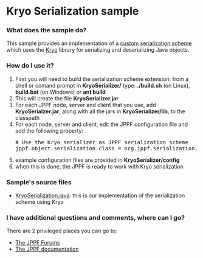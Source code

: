 # Kryo Serialization sample

<h3>What does the sample do?</h3>
This sample provides an implementation of a <a href="https://www.jppf.org/doc/6.3/index.php?title=Specifying_alternate_serialization_schemes">custom serialization scheme</a> which uses the <a href="https://github.com/EsotericSoftware/kryo">Kryo</a> library for serializing and deserializing Java objects.

<h3>How do I use it?</h3>
<ol class="samplesList">
  <li>First you will need to build the serialization scheme extension: from a shell or comand prompt in <b>KryoSerializer/</b> type: <b>./build.sh</b> (on Linux), <b>build.bat</b> (on Windows) or <b>ant build</b></li>
  <li>This will create the file <b>KryoSerializer.jar</b></li>
  <li>For each JPPF node, server and client that you use, add <b>KryoSerialzer.jar</b>, along with all the jars in <b>KryoSerializer/lib</b>, to the classpath</li>
  <li>For each node, server and client, edit the JPPF configuration file and add the following property:<br/>
<pre class="prettyprint lang-conf">
# Use the Kryo serializer as JPPF serialization scheme
jppf.object.serialization.class = org.jppf.serialization.kryo.KryoSerialization
</pre>
  </li>
  <li>example configuration files are provided in <b>KryoSerializer/config</b></li>
  <li>when this is done, the JPPF is ready to work with Kryo serialization</li>
</ol>

<h3>Sample's source files</h3>
<ul class="samplesList">
  <li><a href="src/main/java/org/jppf/serialization/kryo/KryoSerialization.java">KryoSerialization.java</a>: this is our implementation of the serialization scheme using Kryo</li>
</ul>

<h3>I have additional questions and comments, where can I go?</h3>
<p>There are 2 privileged places you can go to:
<ul class="samplesList">
  <li><a href="https://www.jppf.org/forums">The JPPF Forums</a></li>
  <li><a href="https://www.jppf.org/doc/6.2">The JPPF documentation</a></li>
</ul>


